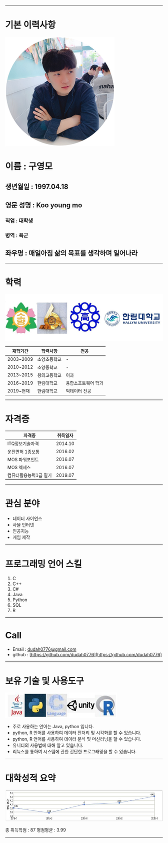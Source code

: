 
---
# 기본 이력사항

<img src = gym.png height = 350 wight = 350>

# 이름 : 구영모
## 생년월일 : 1997.04.18
## 영문 성명 : Koo young mo
### 직업 : 대학생
### 병역 : 육군
## 좌우명 : **매일아침 삶의 목표를 생각하며 일어나라**

---
# 학력
<img src = school.JPG height = 150 wight = 150>

|재학기간|학력사항|전공|
|---|---|---|
|2003~2009|소양초등학교|-|
|2010~2012|소양중학교|-|
|2013~2015|봉의고등학교|이과|
|2016~2019|한림대학교|융합소프트웨어 학과|
|2019~현재|한림대학교|빅데이터 전공|

---
 # 자격증

|자격증|취득일자|
|---|---|
|ITQ정보기술자격|2014.10|
|운전면허 1종보통|2016.02|
|MOS 파워포인트|2016.07|
|MOS 엑세스|2016.07|
|컴퓨터활용능력1급 필기|2019.07|

---

# 관심 분야
* 데이터 사이언스
* 사물 인터넷
* 인공지능
* 게임 제작

---

# 프로그래밍 언어 스킬
1. C  
2. C++  
3. C# 
4. Java  
5. Python  
6. SQL
7. R

---
# Call
* Email : dudah0776@gmail.com
* github : [https://github.com/dudah0776](https://github.com/dudah0776)
---

# 보유 기술 및 사용도구
<img src = language.JPG height = 80 wight = 100>

* 주로 사용하는 언어는 Java, python 입니다.
* python, R 언어를 사용하여 데이터 전처리 및 시각화를 할 수 있습니다.
* python, R 언어를 사용하여 데이터 분석 및 머신러닝을 할 수 있습니다.
* 유니티의 사용법에 대해 알고 있습니다.
* 리눅스를 통하여 시스템에 관한 간단한 프로그래밍을 할 수 있습니다.
---

# 대학성적 요약
<img src = grade.JPG height = 100 wight = 100>

총 취득학점 : 87 평점평균 : 3.99

---

